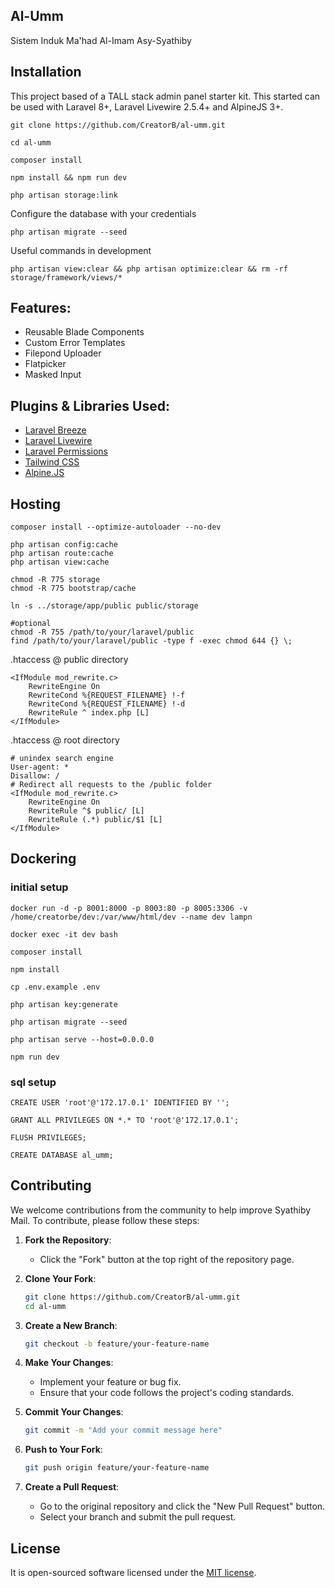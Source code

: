 ## Al-Umm

Sistem Induk Ma'had Al-Imam Asy-Syathiby

## Installation

This project based of a TALL stack admin panel starter kit. This started can be used with Laravel 8+, Laravel Livewire 2.5.4+ and AlpineJS 3+.

```
git clone https://github.com/CreatorB/al-umm.git

cd al-umm

composer install

npm install && npm run dev

php artisan storage:link
```

Configure the database with your credentials

```
php artisan migrate --seed
```

Useful commands in development

```
php artisan view:clear && php artisan optimize:clear && rm -rf storage/framework/views/*
```

## Features:

- Reusable Blade Components
- Custom Error Templates
- Filepond Uploader
- Flatpicker
- Masked Input

## Plugins & Libraries Used:

- [Laravel Breeze](https://laravel.com/docs/8.x/starter-kits#laravel-breeze)
- [Laravel Livewire](https://laravel-livewire.com/)
- [Laravel Permissions](https://spatie.be/docs/laravel-permission/v4/introduction)
- [Tailwind CSS](https://tailwindcss.com/)
- [Alpine.JS](https://alpinejs.dev/)

## Hosting

```
composer install --optimize-autoloader --no-dev

php artisan config:cache
php artisan route:cache
php artisan view:cache

chmod -R 775 storage
chmod -R 775 bootstrap/cache

ln -s ../storage/app/public public/storage

#optional
chmod -R 755 /path/to/your/laravel/public
find /path/to/your/laravel/public -type f -exec chmod 644 {} \;

```

.htaccess @ public directory
```
<IfModule mod_rewrite.c>
    RewriteEngine On
    RewriteCond %{REQUEST_FILENAME} !-f
    RewriteCond %{REQUEST_FILENAME} !-d
    RewriteRule ^ index.php [L]
</IfModule>
```

.htaccess @ root directory
```
# unindex search engine
User-agent: *
Disallow: /
# Redirect all requests to the /public folder
<IfModule mod_rewrite.c>
    RewriteEngine On
    RewriteRule ^$ public/ [L]
    RewriteRule (.*) public/$1 [L]
</IfModule>
```

## Dockering

### initial setup

```
docker run -d -p 8001:8000 -p 8003:80 -p 8005:3306 -v /home/creatorbe/dev:/var/www/html/dev --name dev lampn

docker exec -it dev bash

composer install

npm install

cp .env.example .env

php artisan key:generate

php artisan migrate --seed

php artisan serve --host=0.0.0.0

npm run dev
```

### sql setup

```
CREATE USER 'root'@'172.17.0.1' IDENTIFIED BY '';

GRANT ALL PRIVILEGES ON *.* TO 'root'@'172.17.0.1';

FLUSH PRIVILEGES;

CREATE DATABASE al_umm;
```

## Contributing

We welcome contributions from the community to help improve Syathiby Mail. To contribute, please follow these steps:

1. **Fork the Repository**:
   - Click the "Fork" button at the top right of the repository page.

2. **Clone Your Fork**:
   ```bash
   git clone https://github.com/CreatorB/al-umm.git
   cd al-umm
   ```

3. **Create a New Branch**:
   ```bash
   git checkout -b feature/your-feature-name
   ```

4. **Make Your Changes**:
   - Implement your feature or bug fix.
   - Ensure that your code follows the project's coding standards.

5. **Commit Your Changes**:
   ```bash
   git commit -m "Add your commit message here"
   ```

6. **Push to Your Fork**:
   ```bash
   git push origin feature/your-feature-name
   ```

7. **Create a Pull Request**:
   - Go to the original repository and click the "New Pull Request" button.
   - Select your branch and submit the pull request.

## License

It is open-sourced software licensed under the [MIT license](https://opensource.org/licenses/MIT).
